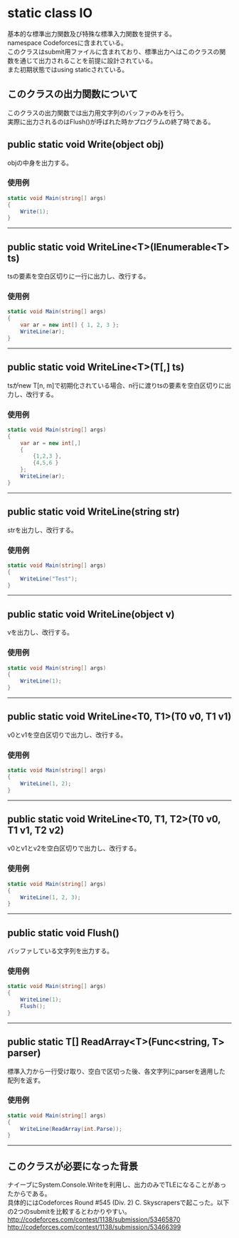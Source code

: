 # static class IO
基本的な標準出力関数及び特殊な標準入力関数を提供する。  
namespace Codeforcesに含まれている。   
このクラスはsubmit用ファイルに含まれており、標準出力へはこのクラスの関数を通じて出力されることを前提に設計されている。  
また初期状態ではusing staticされている。
## このクラスの出力関数について
このクラスの出力関数では出力用文字列のバッファのみを行う。  
実際に出力されるのはFlush()が呼ばれた時かプログラムの終了時である。
## public static void Write(object obj)
objの中身を出力する。
### 使用例
```csharp
static void Main(string[] args)
{
    Write(1);
}
```
---
## public static void WriteLine\<T\>(IEnumerable\<T\> ts)
tsの要素を空白区切りに一行に出力し、改行する。
### 使用例
```csharp
static void Main(string[] args)
{
    var ar = new int[] { 1, 2, 3 };
    WriteLine(ar);
}
```
---
## public static void WriteLine\<T\>(T[,] ts)
tsがnew T[n, m]で初期化されている場合、n行に渡りtsの要素を空白区切りに出力し、改行する。
### 使用例
```csharp
static void Main(string[] args)
{
    var ar = new int[,]
    {
        {1,2,3 },
        {4,5,6 }
    };
    WriteLine(ar);
}
```
---
## public static void WriteLine(string str)
strを出力し、改行する。
### 使用例
```csharp
static void Main(string[] args)
{
    WriteLine("Test");
}
```
---
## public static void WriteLine(object v)
vを出力し、改行する。
### 使用例
```csharp
static void Main(string[] args)
{
    WriteLine(1);
}
```
---
## public static void WriteLine\<T0, T1\>(T0 v0, T1 v1)
v0とv1を空白区切りで出力し、改行する。
### 使用例
```csharp
static void Main(string[] args)
{
    WriteLine(1, 2);
}
```
---
## public static void WriteLine\<T0, T1, T2\>(T0 v0, T1 v1, T2 v2)
v0とv1とv2を空白区切りで出力し、改行する。
### 使用例
```csharp
static void Main(string[] args)
{
    WriteLine(1, 2, 3);
}
```
---
## public static void Flush()
バッファしている文字列を出力する。
### 使用例
```csharp
static void Main(string[] args)
{
    WriteLine(1);
    Flush();
}
```
---
## public static T[] ReadArray\<T\>(Func\<string, T\> parser)
標準入力から一行受け取り、空白で区切った後、各文字列にparserを適用した配列を返す。
### 使用例
```csharp
static void Main(string[] args)
{
    WriteLine(ReadArray(int.Parse));
}
```
---
## このクラスが必要になった背景
ナイーブにSystem.Console.Writeを利用し、出力のみでTLEになることがあったからである。  
具体的にはCodeforces Round #545 (Div. 2) C. Skyscrapersで起こった。以下の2つのsubmitを比較するとわかりやすい。  
http://codeforces.com/contest/1138/submission/53465870  
http://codeforces.com/contest/1138/submission/53466399